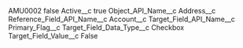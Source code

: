<?xml version="1.0" encoding="UTF-8"?>
<CustomMetadata xmlns="http://soap.sforce.com/2006/04/metadata" xmlns:xsi="http://www.w3.org/2001/XMLSchema-instance" xmlns:xsd="http://www.w3.org/2001/XMLSchema">
    <label>AMU0002</label>
    <protected>false</protected>
    <values>
        <field>Active__c</field>
        <value xsi:type="xsd:boolean">true</value>
    </values>
    <values>
        <field>Object_API_Name__c</field>
        <value xsi:type="xsd:string">Address__c</value>
    </values>
    <values>
        <field>Reference_Field_API_Name__c</field>
        <value xsi:type="xsd:string">Account__c</value>
    </values>
    <values>
        <field>Target_Field_API_Name__c</field>
        <value xsi:type="xsd:string">Primary_Flag__c</value>
    </values>
    <values>
        <field>Target_Field_Data_Type__c</field>
        <value xsi:type="xsd:string">Checkbox</value>
    </values>
    <values>
        <field>Target_Field_Value__c</field>
        <value xsi:type="xsd:string">False</value>
    </values>
</CustomMetadata>
